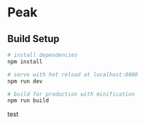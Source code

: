 # Peak

## Build Setup

``` bash
# install dependencies
npm install

# serve with hot reload at localhost:8080
npm run dev

# build for production with minification
npm run build
```

test
